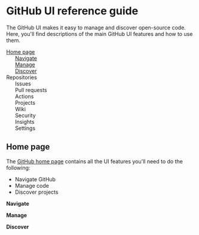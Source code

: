 # GitHub UI reference guide
The GitHub UI makes it easy to manage and discover open-source code. Here, you'll find descriptions of the main GitHub UI features and how to use them. 

[Home page](#home-page)<br>
&nbsp; &nbsp; &nbsp; [Navigate](#navigate)<br>
&nbsp; &nbsp; &nbsp; [Manage](#manage)<br>
&nbsp; &nbsp; &nbsp; [Discover](#discover)<br>
Repositories<br>
&nbsp; &nbsp; &nbsp; Issues<br>
&nbsp; &nbsp; &nbsp; Pull requests<br>
&nbsp; &nbsp; &nbsp; Actions<br>
&nbsp; &nbsp; &nbsp; Projects<br>
&nbsp; &nbsp; &nbsp; Wiki<br>
&nbsp; &nbsp; &nbsp; Security<br> 
&nbsp; &nbsp; &nbsp; Insights<br> 
&nbsp; &nbsp; &nbsp; Settings<br> 
    
## Home page
The [GitHub home page](https://github.com/) contains all the UI features you'll need to do the following:
- Navigate GitHub 
- Manage code 
- Discover projects

<a name="navigate">**Navigate**</a>

<a name="manage">**Manage**</a>

<a name="discover">**Discover**</a>

